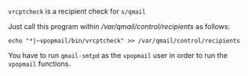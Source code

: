 `vrcptcheck` is a recipient check for `s/qmail`

Just call this program within */var/qmail/control/recipients* as follows:

```
echo "*|~vpopmail/bin/vrcptcheck" >> /var/qmail/control/recipients
```

You have to run `qmail-smtpd` as the `vpopmail` user in order to
run the `vpopmail` functions.
